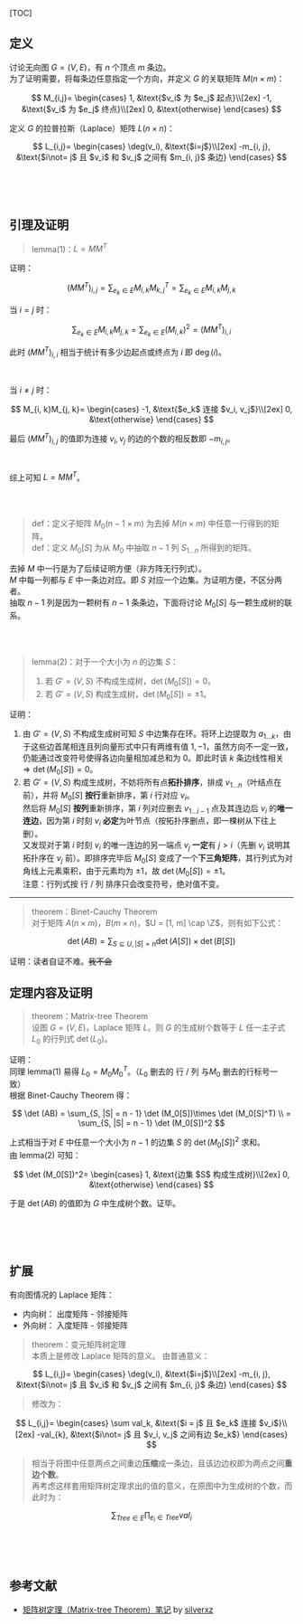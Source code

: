 [TOC]

## 定义

讨论无向图 $G=(V, E)$，有 $n$ 个顶点 $m$ 条边。  
为了证明需要，将每条边任意指定一个方向，并定义 $G$ 的关联矩阵 $M(n \times m)$：

$$
M_{i,j}=
\begin{cases}
1, &\text{$v_i$ 为 $e_j$ 起点}\\[2ex]
-1, &\text{$v_i$ 为 $e_j$ 终点}\\[2ex]
0, &\text{otherwise}
\end{cases}
$$

定义 $G$ 的拉普拉斯（$\text{Laplace}$）矩阵 $L (n \times n)$：

$$
L_{i,j}=
\begin{cases}
\deg(v_i),  &\text{$i=j$}\\[2ex]
-m_{i, j}, &\text{$i\not= j$ 且 $v_i$ 和 $v_j$ 之间有 $m_{i, j}$ 条边}
\end{cases}
$$

</br>
</br>
</br>

## 引理及证明

> $\text{lemma}(1)$：$L=MM^T$

证明：

$$
(MM^T)_{i, j}=\sum_{e_k \in E}M_{i, k}M^T_{k, j}=\sum_{e_k \in E}M_{i, k}M_{j, k}
$$

当 $i = j$ 时：

$$
\sum_{e_k \in E}M_{i, k}M_{j, k} = \sum_{e_k \in E}(M_{i, k})^2 = (MM^T)_{i, i}
$$

此时 $(MM^T)_{i, i}$ 相当于统计有多少边起点或终点为 $i$ 即 $\deg (i)$。

</br>

当 $i \not= j$ 时：  

$$
M_{i, k}M_{j, k}=
\begin{cases}
-1,  &\text{$e_k$ 连接 $v_i, v_j$}\\[2ex]
0, &\text{otherwise}
\end{cases}
$$

最后 $(MM^T)_{i, j}$ 的值即为连接 $v_i, v_j$ 的边的个数的相反数即 $-m_{i, j}$。

</br>

综上可知 $L=MM^T$。

</br>
</br>

> $\text{def}$：定义子矩阵 $M_0 (n - 1 \times m)$ 为去掉 $M (n \times m)$ 中任意一行得到的矩阵。  
> $\text{def}$：定义 $M_0[S]$ 为从 $M_0$ 中抽取 $n - 1$ 列 $S_{1 \dots n}$ 所得到的矩阵。

去掉 $M$ 中一行是为了后续证明方便（非方阵无行列式）。  
$M$ 中每一列都与 $E$ 中一条边对应。即 $S$ 对应一个边集。为证明方便，不区分两者。  
抽取 $n - 1$ 列是因为一颗树有 $n - 1$ 条条边，下面将讨论 $M_0[S]$ 与一颗生成树的联系。

</br>
</br>

> $\text{lemma}(2)$：对于一个大小为 $n$ 的边集 $S$：  
> 1. 若 $G'=(V, S)$ 不构成生成树，$\det (M_0[S]) = 0$。 
> 2. 若 $G'=(V, S)$ 构成生成树，$\det (M_0[S]) = \pm 1$。

证明：

1. 由 $G'=(V, S)$ 不构成生成树可知 $S$ 中边集存在环。将环上边提取为 $a_{1 \dots k}$，由于这些边首尾相连且列向量形式中只有两维有值 $1, -1$，虽然方向不一定一致，仍能通过改变符号使得各边向量相加减总和为 $0$。即此时该 $k$ 条边线性相关 $\Rightarrow \det (M_0[S]) = 0$。
2. 若 $G'=(V, S)$ 构成生成树，不妨将所有点**拓扑排序**，排成 $v_{1 \dots n}$（叶结点在前），并将 $M_0[S]$ **按行**重新排序，第 $i$ 行对应 $v_i$。  
  然后将 $M_0[S]$ **按列**重新排序，第 $i$ 列对应删去 $v_{1 \dots i - 1}$ 点及其连边后 $v_i$ 的**唯一连边**，因为第 $i$ 时刻 $v_i$ **必定**为叶节点（按拓扑序删点，即一棵树从下往上删）。  
  又发现对于第 $i$ 时刻 $v_i$ 的唯一连边的另一端点 $v_j$ **一定**有 $j > i$（先删 $v_i$ 说明其拓扑序在 $v_j$ 前）。即排序完毕后 $M_0[S]$ 变成了一个**下三角矩阵**，其行列式为对角线上元素乘积，由于元素均为 $\pm 1$，故 $\det (M_0[S]) = \pm 1$。  
  注意：行列式按 行 / 列 排序只会改变符号，绝对值不变。

---

> $\text{theorem}$：$\text{Binet-Cauchy Theorem}$  
> 对于矩阵 $A(n \times m)$，$B(m \times n)$，$U = [1, m] \cap \Z$，则有如下公式：

$$
\det (AB) = \sum_{S \subseteq U, |S| = n} \det (A[S])\times \det (B[S])
$$

证明：读者自证不难。~~我不会~~  


## 定理内容及证明

> $\text{theorem}$：$\text{Matrix-tree Theorem}$  
> 设图 $G=(V, E)$，$\text{Laplace}$ 矩阵 $L$。则 $G$ 的生成树个数等于 $L$ 任一主子式 $L_0$ 的行列式 $\det (L_0)$。

证明：  
同理 $\text{lemma}(1)$ 易得 $L_0 = M_0M_0^T$。（$L_0$ 删去的 行 / 列 与$M_0$ 删去的行标号一致）  
根据 $\text{Binet-Cauchy Theorem}$ 得：

$$
\det (AB) = \sum_{S, |S| = n - 1} \det (M_0[S])\times \det (M_0[S]^T) \\
= \sum_{S, |S| = n - 1} \det (M_0[S])^2
$$

上式相当于对 $E$ 中任意一个大小为 $n - 1$ 的边集 $S$ 的 $\det (M_0[S])^2$ 求和。  
由 $\text{lemma}(2)$ 可知：

$$
\det (M_0[S])^2=
\begin{cases}
1, &\text{边集 $S$ 构成生成树}\\[2ex]
0, &\text{otherwise}
\end{cases}
$$

于是 $\det (AB)$ 的值即为 $G$ 中生成树个数。证毕。

</br>
</br>
</br>

## 扩展

有向图情况的 Laplace 矩阵：

* 内向树： 出度矩阵 - 邻接矩阵 
* 外向树： 入度矩阵 - 邻接矩阵

> $\text{theorem}$：变元矩阵树定理  
> 本质上是修改 $\text{Laplace}$ 矩阵的意义。
> 由普通意义：

$$
L_{i,j}=
\begin{cases}
\deg(v_i),  &\text{$i=j$}\\[2ex]
-m_{i, j}, &\text{$i\not= j$ 且 $v_i$ 和 $v_j$ 之间有 $m_{i, j}$ 条边}
\end{cases}
$$

> 修改为：

$$
L_{i,j}=
\begin{cases}
\sum val_k,  &\text{$i = j$ 且 $e_k$ 连接 $v_i$}\\[2ex]
-val_{k}, &\text{$i\not= j$ 且 $v_i, v_j$ 之间有边 $e_k$}
\end{cases}
$$

> 相当于将图中任意两点之间重边**压缩**成一条边，且该边边权即为两点之间**重边个数**。  
> 再考虑这样套用矩阵树定理求出的值的意义，在原图中为生成树的个数，而此时为：

$$
\sum_{Tree \in E}\prod_{e_i \in Tree} val_i
$$

</br>
</br>
</br>

## 参考文献

* [矩阵树定理（Matrix-tree Theorem）笔记](https://zhuanlan.zhihu.com/p/108209378) by [silverxz](https://www.zhihu.com/people/silverxz)